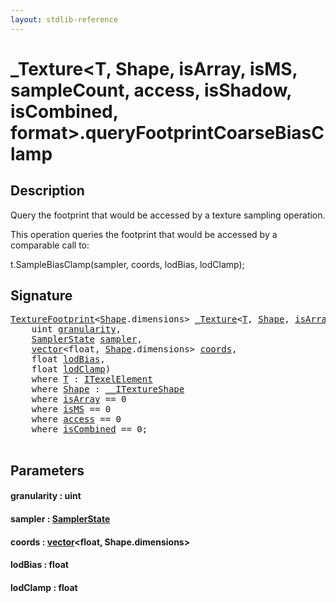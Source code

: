 ```yaml
---
layout: stdlib-reference
---
```


# \_Texture\<T, Shape, isArray, isMS, sampleCount, access, isShadow, isCombined, format\>\.queryFootprintCoarseBiasClamp

## Description

Query the footprint that would be accessed by a texture sampling operation.

This operation queries the footprint that would be accessed
by a comparable call to:

t.SampleBiasClamp(sampler, coords, lodBias, lodClamp);




## Signature 

<pre>
<a href="../texturefootprint-07/index.html" class="code_type">TextureFootprint</a>&lt;<a href="index.html#typeparam-Shape" class="code_type">Shape</a>.dimensions&gt; <a href="index.html" class="code_type">_Texture</a>&lt;<a href="index.html#typeparam-T" class="code_type">T</a>, <a href="index.html#typeparam-Shape" class="code_type">Shape</a>, <a href="index.html#decl-isArray" class="code_var">isArray</a>, <a href="index.html#decl-isMS" class="code_var">isMS</a>, <a href="index.html#decl-sampleCount" class="code_var">sampleCount</a>, <a href="index.html#decl-access" class="code_var">access</a>, <a href="index.html#decl-isShadow" class="code_var">isShadow</a>, <a href="index.html#decl-isCombined" class="code_var">isCombined</a>, <a href="index.html#decl-format" class="code_var">format</a>&gt;.<a href="queryfootprintcoarsebiasclamp-5eko.html">queryFootprintCoarseBiasClamp</a>(
    <span class="code_keyword">uint</span> <a href="queryfootprintcoarsebiasclamp-5eko.html#decl-granularity" class="code_param">granularity</a>,
    <a href="../samplerstate-07/index.html" class="code_type">SamplerState</a> <a href="queryfootprintcoarsebiasclamp-5eko.html#decl-sampler" class="code_param">sampler</a>,
    <a href="../vector/index.html" class="code_type">vector</a>&lt;<span class="code_keyword">float</span>, <a href="index.html#typeparam-Shape" class="code_type">Shape</a>.dimensions&gt; <a href="queryfootprintcoarsebiasclamp-5eko.html#decl-coords" class="code_param">coords</a>,
    <span class="code_keyword">float</span> <a href="queryfootprintcoarsebiasclamp-5eko.html#decl-lodBias" class="code_param">lodBias</a>,
    <span class="code_keyword">float</span> <a href="queryfootprintcoarsebiasclamp-5eko.html#decl-lodClamp" class="code_param">lodClamp</a>)
    <span class='code_keyword'>where</span> <a href="index.html#typeparam-T" class="code_type">T</a> : <a href="../../interfaces/itexelelement-016/index.html" class="code_type">ITexelElement</a>
    <span class='code_keyword'>where</span> <a href="index.html#typeparam-Shape" class="code_type">Shape</a> : <a href="../../interfaces/0_itextureshape-023a/index.html" class="code_type">__ITextureShape</a>
    <span class='code_keyword'>where</span> <a href="index.html#decl-isArray" class="code_var">isArray</a> == 0
    <span class='code_keyword'>where</span> <a href="index.html#decl-isMS" class="code_var">isMS</a> == 0
    <span class='code_keyword'>where</span> <a href="index.html#decl-access" class="code_var">access</a> == 0
    <span class='code_keyword'>where</span> <a href="index.html#decl-isCombined" class="code_var">isCombined</a> == 0;

</pre>

## Parameters

####  <a id="decl-granularity"></a>granularity  : uint
####  <a id="decl-sampler"></a>sampler  : [SamplerState](../samplerstate-07/index.html)
####  <a id="decl-coords"></a>coords  : [vector](../vector/index.html)\<float, Shape\.dimensions\>
####  <a id="decl-lodBias"></a>lodBias  : float
####  <a id="decl-lodClamp"></a>lodClamp  : float

